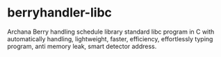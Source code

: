 # berryhandler-libc
Archana Berry handling schedule library standard libc program in C with automatically handling, lightweight, faster, efficiency, effortlessly typing program, anti memory leak, smart detector address.
